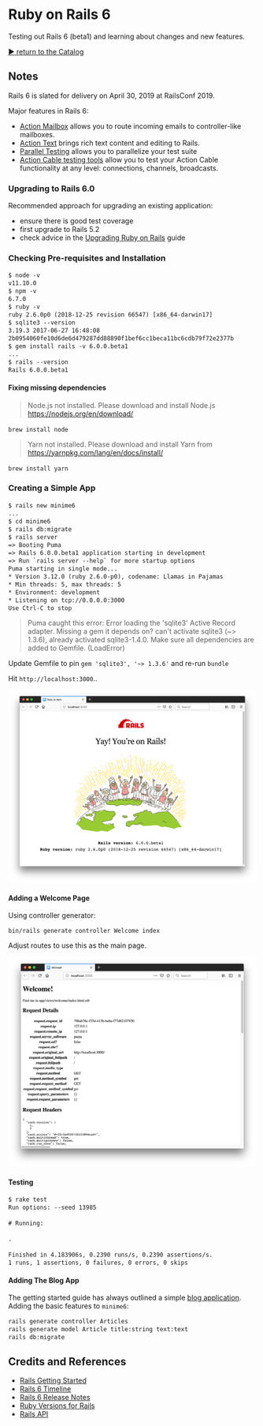 # Ruby on Rails 6

Testing out Rails 6 (beta1) and learning about changes and new features.

[:arrow_forward: return to the Catalog](https://codingkata.tardate.com)

## Notes

Rails 6 is slated for delivery on April 30, 2019 at RailsConf 2019.

Major features in Rails 6:

* [Action Mailbox](https://github.com/rails/rails/tree/6-0-stable/actionmailbox) allows you to route incoming emails to controller-like mailboxes.
* [Action Text](https://github.com/rails/rails/tree/6-0-stable/actiontext) brings rich text content and editing to Rails.
* [Parallel Testing](https://edgeguides.rubyonrails.org/testing.html#parallel-testing) allows you to parallelize your test suite
* [Action Cable testing tools](https://edgeguides.rubyonrails.org/testing.html#testing-action-cable) allow you to test your Action Cable functionality at any level: connections, channels, broadcasts.

### Upgrading to Rails 6.0

Recommended approach for upgrading an existing application:

* ensure there is good test coverage
* first upgrade to Rails 5.2
* check advice in the [Upgrading Ruby on Rails](https://edgeguides.rubyonrails.org/upgrading_ruby_on_rails.html#upgrading-from-rails-5-2-to-rails-6-0) guide


### Checking Pre-requisites and Installation

```
$ node -v
v11.10.0
$ npm -v
6.7.0
$ ruby -v
ruby 2.6.0p0 (2018-12-25 revision 66547) [x86_64-darwin17]
$ sqlite3 --version
3.19.3 2017-06-27 16:48:08 2b0954060fe10d6de6d479287dd88890f1bef6cc1beca11bc6cdb79f72e2377b
$ gem install rails -v 6.0.0.beta1
...
$ rails --version
Rails 6.0.0.beta1
```


#### Fixing missing dependencies

> Node.js not installed. Please download and install Node.js https://nodejs.org/en/download/

`brew install node`


> Yarn not installed. Please download and install Yarn from https://yarnpkg.com/lang/en/docs/install/

`brew install yarn`


### Creating a Simple App

```
$ rails new minime6
...
$ cd minime6
$ rails db:migrate
$ rails server
=> Booting Puma
=> Rails 6.0.0.beta1 application starting in development
=> Run `rails server --help` for more startup options
Puma starting in single mode...
* Version 3.12.0 (ruby 2.6.0-p0), codename: Llamas in Pajamas
* Min threads: 5, max threads: 5
* Environment: development
* Listening on tcp://0.0.0.0:3000
Use Ctrl-C to stop
```

> Puma caught this error: Error loading the 'sqlite3' Active Record adapter. Missing a gem it depends on? can't activate sqlite3 (~> 1.3.6), already activated sqlite3-1.4.0. Make sure all dependencies are added to Gemfile. (LoadError)

Update Gemfile to pin `gem 'sqlite3', '~> 1.3.6'` and re-run `bundle`

Hit `http://localhost:3000`..

![rails6-hello](./assets/rails6-hello.png)


#### Adding a Welcome Page

Using controller generator:

```
bin/rails generate controller Welcome index
```

Adjust routes to use this as the main page.

![rails6-welcome](./assets/rails6-welcome.png)


#### Testing

```
$ rake test
Run options: --seed 13985

# Running:

.

Finished in 4.183906s, 0.2390 runs/s, 0.2390 assertions/s.
1 runs, 1 assertions, 0 failures, 0 errors, 0 skips
```


#### Adding The Blog App

The getting started guide has always outlined a simple [blog application](https://guides.rubyonrails.org/getting_started.html#creating-the-blog-application).
Adding the basic features to `minime6`:

```
rails generate controller Articles
rails generate model Article title:string text:text
rails db:migrate
```

## Credits and References
* [Rails Getting Started](https://guides.rubyonrails.org/getting_started.html)
* [Rails 6 Timeline](https://weblog.rubyonrails.org/2018/12/20/timeline-for-the-release-of-Rails-6-0/)
* [Rails 6 Release Notes](https://edgeguides.rubyonrails.org/6_0_release_notes.html)
* [Ruby Versions for Rails](https://guides.rubyonrails.org/upgrading_ruby_on_rails.html#ruby-versions)
* [Rails API](https://api.rubyonrails.org/)

